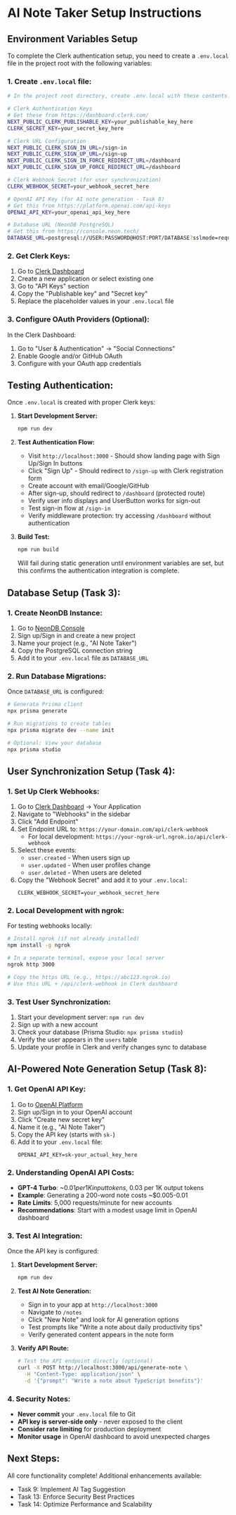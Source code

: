# AI Note Taker Setup Instructions

## Environment Variables Setup

To complete the Clerk authentication setup, you need to create a `.env.local` file in the project root with the following variables:

### 1. Create `.env.local` file:

```bash
# In the project root directory, create .env.local with these contents:

# Clerk Authentication Keys
# Get these from https://dashboard.clerk.com/
NEXT_PUBLIC_CLERK_PUBLISHABLE_KEY=your_publishable_key_here
CLERK_SECRET_KEY=your_secret_key_here

# Clerk URL Configuration
NEXT_PUBLIC_CLERK_SIGN_IN_URL=/sign-in
NEXT_PUBLIC_CLERK_SIGN_UP_URL=/sign-up
NEXT_PUBLIC_CLERK_SIGN_IN_FORCE_REDIRECT_URL=/dashboard
NEXT_PUBLIC_CLERK_SIGN_UP_FORCE_REDIRECT_URL=/dashboard

# Clerk Webhook Secret (for user synchronization)
CLERK_WEBHOOK_SECRET=your_webhook_secret_here

# OpenAI API Key (for AI note generation - Task 8)
# Get this from https://platform.openai.com/api-keys
OPENAI_API_KEY=your_openai_api_key_here

# Database URL (NeonDB PostgreSQL)
# Get this from https://console.neon.tech/
DATABASE_URL=postgresql://USER:PASSWORD@HOST:PORT/DATABASE?sslmode=require
```

### 2. Get Clerk Keys:

1. Go to [Clerk Dashboard](https://dashboard.clerk.com/)
2. Create a new application or select existing one
3. Go to "API Keys" section
4. Copy the "Publishable key" and "Secret key"
5. Replace the placeholder values in your `.env.local` file

### 3. Configure OAuth Providers (Optional):

In the Clerk Dashboard:
1. Go to "User & Authentication" → "Social Connections"
2. Enable Google and/or GitHub OAuth
3. Configure with your OAuth app credentials

## Testing Authentication:

Once `.env.local` is created with proper Clerk keys:

1. **Start Development Server:**
   ```bash
   npm run dev
   ```

2. **Test Authentication Flow:**
   - Visit `http://localhost:3000` - Should show landing page with Sign Up/Sign In buttons
   - Click "Sign Up" - Should redirect to `/sign-up` with Clerk registration form
   - Create account with email/Google/GitHub
   - After sign-up, should redirect to `/dashboard` (protected route)
   - Verify user info displays and UserButton works for sign-out
   - Test sign-in flow at `/sign-in`
   - Verify middleware protection: try accessing `/dashboard` without authentication

3. **Build Test:**
   ```bash
   npm run build
   ```
   Will fail during static generation until environment variables are set, but this confirms the authentication integration is complete.

## Database Setup (Task 3):

### 1. Create NeonDB Instance:

1. Go to [NeonDB Console](https://console.neon.tech/)
2. Sign up/Sign in and create a new project
3. Name your project (e.g., "AI Note Taker")
4. Copy the PostgreSQL connection string
5. Add it to your `.env.local` file as `DATABASE_URL`

### 2. Run Database Migrations:

Once `DATABASE_URL` is configured:

```bash
# Generate Prisma client
npx prisma generate

# Run migrations to create tables
npx prisma migrate dev --name init

# Optional: View your database
npx prisma studio
```

## User Synchronization Setup (Task 4):

### 1. Set Up Clerk Webhooks:

1. Go to [Clerk Dashboard](https://dashboard.clerk.com/) → Your Application
2. Navigate to "Webhooks" in the sidebar
3. Click "Add Endpoint"
4. Set Endpoint URL to: `https://your-domain.com/api/clerk-webhook`
   - For local development: `https://your-ngrok-url.ngrok.io/api/clerk-webhook`
5. Select these events:
   - `user.created` - When users sign up
   - `user.updated` - When user profiles change
   - `user.deleted` - When users are deleted
6. Copy the "Webhook Secret" and add it to your `.env.local`:
   ```
   CLERK_WEBHOOK_SECRET=your_webhook_secret_here
   ```

### 2. Local Development with ngrok:

For testing webhooks locally:

```bash
# Install ngrok (if not already installed)
npm install -g ngrok

# In a separate terminal, expose your local server
ngrok http 3000

# Copy the https URL (e.g., https://abc123.ngrok.io)
# Use this URL + /api/clerk-webhook in Clerk dashboard
```

### 3. Test User Synchronization:

1. Start your development server: `npm run dev`
2. Sign up with a new account
3. Check your database (Prisma Studio: `npx prisma studio`)
4. Verify the user appears in the `users` table
5. Update your profile in Clerk and verify changes sync to database

## AI-Powered Note Generation Setup (Task 8):

### 1. Get OpenAI API Key:

1. Go to [OpenAI Platform](https://platform.openai.com/api-keys)
2. Sign up/Sign in to your OpenAI account
3. Click "Create new secret key"
4. Name it (e.g., "AI Note Taker")
5. Copy the API key (starts with `sk-`)
6. Add it to your `.env.local` file:
   ```
   OPENAI_API_KEY=sk-your_actual_key_here
   ```

### 2. Understanding OpenAI API Costs:

- **GPT-4 Turbo**: ~$0.01 per 1K input tokens, ~$0.03 per 1K output tokens
- **Example**: Generating a 200-word note costs ~$0.005-0.01
- **Rate Limits**: 5,000 requests/minute for new accounts
- **Recommendations**: Start with a modest usage limit in OpenAI dashboard

### 3. Test AI Integration:

Once the API key is configured:

1. **Start Development Server:**
   ```bash
   npm run dev
   ```

2. **Test AI Note Generation:**
   - Sign in to your app at `http://localhost:3000`
   - Navigate to `/notes`
   - Click "New Note" and look for AI generation options
   - Test prompts like "Write a note about daily productivity tips"
   - Verify generated content appears in the note form

3. **Verify API Route:**
   ```bash
   # Test the API endpoint directly (optional)
   curl -X POST http://localhost:3000/api/generate-note \
     -H "Content-Type: application/json" \
     -d '{"prompt": "Write a note about TypeScript benefits"}'
   ```

### 4. Security Notes:

- **Never commit** your `.env.local` file to Git
- **API key is server-side only** - never exposed to the client
- **Consider rate limiting** for production deployment
- **Monitor usage** in OpenAI dashboard to avoid unexpected charges

## Next Steps:

All core functionality complete! Additional enhancements available:
- Task 9: Implement AI Tag Suggestion  
- Task 13: Enforce Security Best Practices
- Task 14: Optimize Performance and Scalability
